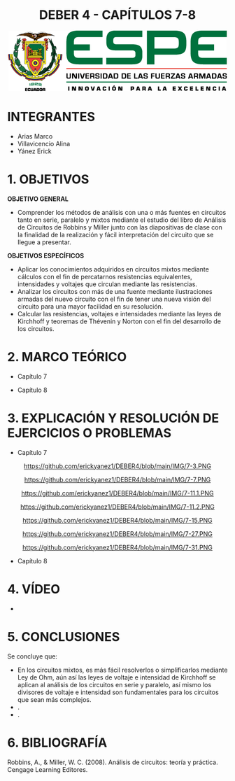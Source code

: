 <div align="center">

# DEBER 4 - CAPÍTULOS 7-8
  
![](https://github.com/erickyanez1/IMAGENES-DEBER-1/blob/main/espe.png) 

</div>

# **INTEGRANTES**

- Arias Marco
- Villavicencio Alina
- Yánez Erick


# **1. OBJETIVOS**

**OBJETIVO GENERAL**
  - Comprender los métodos de análisis con una o más fuentes en circuitos tanto en serie, paralelo y mixtos mediante el estudio del libro de Análisis de Circuitos de Robbins y Miller junto con las diapositivas de clase con la finalidad de la realización y fácil interpretación del circuito que se llegue a presentar.
 
 **OBJETIVOS ESPECÍFICOS**
  - Aplicar los conocimientos adquiridos en circuitos mixtos mediante cálculos con el fin de percatarnos resistencias equivalentes, intensidades y voltajes que circulan mediante las resistencias.
  - Analizar los circuitos con más de una fuente mediante ilustraciones armadas del nuevo circuito con el fin de tener una nueva visión del circuito para una mayor facilidad en su resolución.
  - Calcular las resistencias, voltajes e intensidades mediante las leyes de Kirchhoff y teoremas de Thévenin y Norton con el fin del desarrollo de los circuitos.
  
# **2. MARCO TEÓRICO**

- Capítulo 7
<div align="center">

  
  
  
  


</div>


- Capítulo 8
<div align="center">

  
  
  
  
  


</div>




# **3. EXPLICACIÓN Y RESOLUCIÓN DE EJERCICIOS O PROBLEMAS**

- Capítulo 7
<div align="center">

  
  
https://github.com/erickyanez1/DEBER4/blob/main/IMG/7-3.PNG

  
  
https://github.com/erickyanez1/DEBER4/blob/main/IMG/7-7.PNG
  
  

https://github.com/erickyanez1/DEBER4/blob/main/IMG/7-11.1.PNG
  
https://github.com/erickyanez1/DEBER4/blob/main/IMG/7-11.2.PNG
  
  
  
https://github.com/erickyanez1/DEBER4/blob/main/IMG/7-15.PNG
  
  
  
https://github.com/erickyanez1/DEBER4/blob/main/IMG/7-27.PNG
  
  
  
https://github.com/erickyanez1/DEBER4/blob/main/IMG/7-31.PNG
  
  

</div>

- Capítulo 8
<div align="center">

  
  
  
  


</div>

# **4. VÍDEO**

- 

# **5. CONCLUSIONES**

Se concluye que:

- En los circuitos mixtos, es más fácil resolverlos o simplificarlos mediante Ley de Ohm, aún así las leyes de voltaje e intensidad de Kirchhoff se aplican al análisis de los circuitos en serie y paralelo, así mismo los divisores de voltaje e intensidad son fundamentales para los circuitos que sean más complejos.
-  .
-  .


# **6. BIBLIOGRAFÍA**

Robbins, A., & Miller, W. C. (2008). Análisis de circuitos: teoría y práctica. Cengage Learning Editores.
